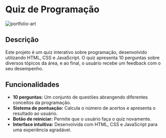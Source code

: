 # Quiz de Programação


![portfolio-art](https://github.com/user-attachments/assets/01f992c1-9442-4e0a-815e-2e8374b75661)














## Descrição
Este projeto é um quiz interativo sobre programação, desenvolvido utilizando HTML, CSS e JavaScript. O quiz apresenta 10 perguntas sobre diversos tópicos da área, e ao final, o usuário recebe um feedback com o seu desempenho.

## Funcionalidades
* **10 perguntas:** Um conjunto de questões abrangendo diferentes conceitos da programação.
* **Sistema de pontuação:** Calcula o número de acertos e apresenta o resultado ao usuário.
* **Botão de reiniciar:** Permite que o usuário faça o quiz novamente.
* **Interface intuitiva:** Desenvolvida com HTML, CSS e JavaScript para uma experiência agradável.

